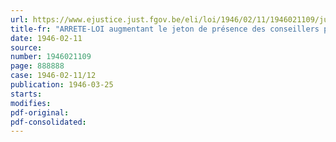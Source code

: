 ```yaml
---
url: https://www.ejustice.just.fgov.be/eli/loi/1946/02/11/1946021109/justel
title-fr: "ARRETE-LOI augmentant le jeton de présence des conseillers provinciaux et les traitements des membres des députations permanentes"
date: 1946-02-11
source:
number: 1946021109
page: 888888
case: 1946-02-11/12
publication: 1946-03-25
starts:
modifies:
pdf-original:
pdf-consolidated:
---
```


